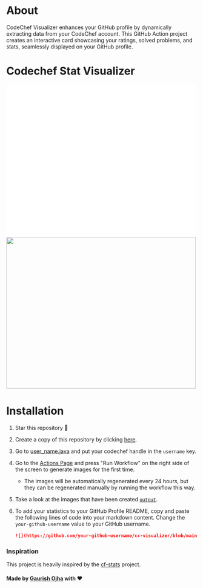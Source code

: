 # About
CodeChef Visualizer enhances your GitHub profile by dynamically extracting data from your CodeChef account. This GitHub Action project creates an interactive card showcasing your ratings, solved problems, and stats, seamlessly displayed on your GitHub profile.

# Codechef Stat Visualizer

<a href="https://github.com/GaurishIIITNR/cc-visualizer">
<img src="https://github.com/GaurishIIITNR/cc-visualizer/blob/main/src/main/java/com/ccvisualizer/ccvisualizer/output.svg" height = "400px" width = "500px"/>
<img src="https://raw.githubusercontent.com/atal02/cc-visualizer/61e3da9053f7107a9d9620b153e5bf511d10f5fe/src/main/java/com/ccvisualizer/ccvisualizer/output.svg" height = "400px" width = "500px"/>
</a>

# Installation
1. Star this repository :pray:
2. Create a copy of this repository by clicking
   [here](https://github.com/GaurishIIITNR/cc-visualizer/generate).
4. Go to [user_name.java](src/main/java/com/ccvisualizer/ccvisualizer/user_name.java) and put your codechef handle in the `username` key.
5. Go to the [Actions Page](../../actions/workflows/main.yml) and press "Run Workflow" on the
   right side of the screen to generate images for the first time.
    - The images will be automatically regenerated every 24 hours, but they can
      be regenerated manually by running the workflow this way.
6. Take a look at the images that have been created
   [`output`](src/main/java/com/ccvisualizer/ccvisualizer/output.svg).
7. To add your statistics to your GitHub Profile README, copy and paste the
   following lines of code into your markdown content. Change the `your-github-username`
   value to your GitHub username.

   ```md
   ![](https://github.com/your-github-username/cc-visualizer/blob/main/src/main/java/com/ccvisualizer/ccvisualizer/output.svg)
   
### Inspiration
This project is heavily inspired by the [cf-stats](https://github.com/sudiptob2/cf-stats) project.

#### Made by [Gaurish Ojha](https://github.com/gaurishiiitnr) with ❤️
